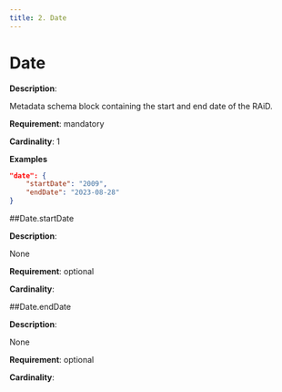 ```yaml
---
title: 2. Date 
---
```

# Date

**Description**:

Metadata schema block containing the start and end date of the RAiD.

**Requirement**:
mandatory



**Cardinality**:
1



**Examples**
```json
"date": {
    "startDate": "2009",
    "endDate": "2023-08-28"
}


```






##Date.startDate

**Description**:

None

**Requirement**:
optional



**Cardinality**:






 





##Date.endDate

**Description**:

None

**Requirement**:
optional



**Cardinality**:






 


